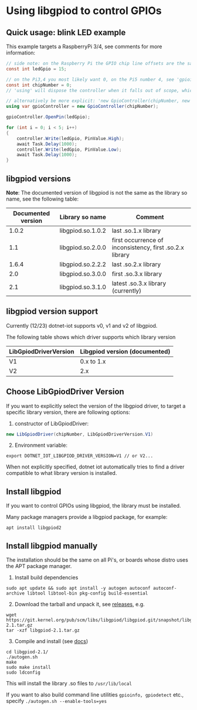 # Using libgpiod to control GPIOs

## Quick usage: blink LED example

This example targets a RaspberryPi 3/4, see comments for more information:

``````c#
// side note: on the Raspberry Pi the GPIO chip line offsets are the same numbers as the usual BCM GPIO numbering, which is convenient
const int ledGpio = 15;

// on the Pi3,4 you most likely want 0, on the Pi5 number 4, see 'gpioinfo' tool
const int chipNumber = 0;
// 'using' will dispose the controller when it falls out of scope, which will un-claim lines

// alternatively be more explicit: 'new GpioController(chipNumber, new LibGpiodDriver())'
using var gpioController = new GpioController(chipNumber);

gpioController.OpenPin(ledGpio);

for (int i = 0; i < 5; i++)
{
    controller.Write(ledGpio, PinValue.High);
    await Task.Delay(1000);
    controller.Write(ledGpio, PinValue.Low);
    await Task.Delay(1000);
}
``````

## libgpiod versions

**Note**: The documented version of libgpiod is not the same as the library so name, see the following table:

| Documented version | Library so name   | Comment                                                  |
| ------------------ | ----------------- | -------------------------------------------------------- |
| 1.0.2              | libgpiod.so.1.0.2 | last .so.1.x library                                     |
| 1.1                | libgpiod.so.2.0.0 | first occurrence of inconsistency, first .so.2.x library |
| 1.6.4              | libgpiod.so.2.2.2 | last .so.2.x library                                     |
| 2.0                | libgpiod.so.3.0.0 | first .so.3.x library                                    |
| 2.1                | libgpiod.so.3.1.0 | latest .so.3.x library (currently)                       |

## libgpiod version support

Currently (12/23) dotnet-iot supports v0, v1 and v2 of libgpiod.

The following table shows which driver supports which library version

| LibGpiodDriverVersion | Libgpiod version (documented) |
| --------------------- | ----------------------------- |
| V1                    | 0.x to 1.x                    |
| V2                    | 2.x                           |

## Choose LibGpiodDriver Version

If you want to explicitly select the version of the libgpiod driver, to target a specific library version, there are following options:

1. constructor of LibGpiodDriver:

``````c#
new LibGpiodDriver(chipNumber, LibGpiodDriverVersion.V1)
``````

2. Environment variable:

``````shell
export DOTNET_IOT_LIBGPIOD_DRIVER_VERSION=V1 // or V2...
``````

When not explicitly specified, dotnet iot automatically tries to find a driver compatible to what library version is installed.

## Install libgpiod

If you want to control GPIOs using libgpiod, the library must be installed.

Many package managers provide a libgpiod package, for example:

``````shell
apt install libgpiod2
``````

## Install libgpiod manually

The installation should be the same on all Pi's, or boards whose distro uses the APT package manager.

1. Install build dependencies

``````shell
sudo apt update && sudo apt install -y autogen autoconf autoconf-archive libtool libtool-bin pkg-config build-essential
``````

2. Download the tarball and unpack it, see [releases](https://git.kernel.org/pub/scm/libs/libgpiod/libgpiod.git/refs/), e.g.

``````shell
wget https://git.kernel.org/pub/scm/libs/libgpiod/libgpiod.git/snapshot/libgpiod-2.1.tar.gz
tar -xzf libgpiod-2.1.tar.gz
``````

3. Compile and install (see [docs](https://git.kernel.org/pub/scm/libs/libgpiod/libgpiod.git/about/))

``````shell
cd libgpiod-2.1/
./autogen.sh
make
sudo make install
sudo ldconfig
``````

This will install the library .so files to `/usr/lib/local`

If you want to also build command line utilities `gpioinfo, gpiodetect` etc., specify `./autogen.sh --enable-tools=yes`
